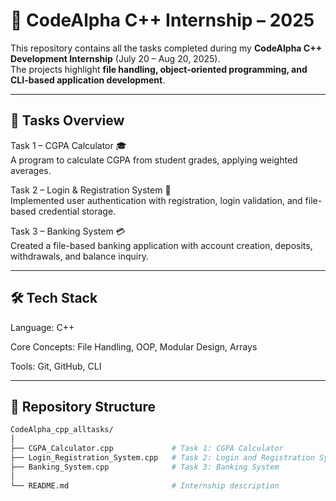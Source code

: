 # 📂 CodeAlpha C++ Internship – 2025  

This repository contains all the tasks completed during my **CodeAlpha C++ Development Internship** (July 20 – Aug 20, 2025).  
The projects highlight **file handling, object-oriented programming, and CLI-based application development**.  

---

## 📝 Tasks Overview<br>
Task 1 – CGPA Calculator 🎓<br>
A program to calculate CGPA from student grades, applying weighted averages.<br>

Task 2 – Login & Registration System 🔐<br>
Implemented user authentication with registration, login validation, and file-based credential storage.<br>

Task 3 – Banking System 💳<br>
Created a file-based banking application with account creation, deposits, withdrawals, and balance inquiry.

---

## 🛠️ Tech Stack<br>
Language: C++<br>

Core Concepts: File Handling, OOP, Modular Design, Arrays<br>

Tools: Git, GitHub, CLI<br>

---

## 📁 Repository Structure  

```bash
CodeAlpha_cpp_alltasks/
│
├── CGPA_Calculator.cpp             # Task 1: CGPA Calculator
├── Login_Registration_System.cpp   # Task 2: Login and Registration System
├── Banking_System.cpp              # Task 3: Banking System
│
└── README.md                       # Internship description
